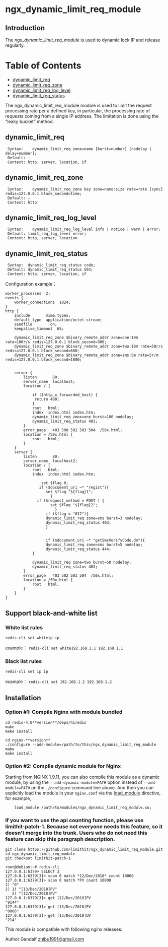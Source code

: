 ﻿# ngx_dynamic_limit_req_module

## Introduction

The *ngx_dynamic_limit_req_module* is used to dynamic lock IP and release regularly.

Table of Contents
=================
* [dynamic_limit_req](#dynamic_limit_req)
* [dynamic_limit_req_zone](#dynamic_limit_req_zone)
* [dynamic_limit_req_log_level](#dynamic_limit_req_log_level)
* [dynamic_limit_req_status](#dynamic_limit_req_status)

The ngx_dynamic_limit_req_module module  is used to limit the request processing rate per a defined key, in particular, the processing rate of requests coming from a single IP address. The limitation is done using the “leaky bucket” method.

## dynamic_limit_req
```
 Syntax:	dynamic_limit_req zone=name [burst=number] [nodelay | delay=number];
 Default: —
 Context: http, server, location, if
```
## dynamic_limit_req_zone
```
 Syntax:	dynamic_limit_req_zone key zone=name:size rate=rate [sync]  redis=127.0.0.1 block_second=time;
 Default: —
 Context: http
 ```

## dynamic_limit_req_log_level
```
 Syntax:	dynamic_limit_req_log_level info | notice | warn | error;
 Default: limit_req_log_level error;
 Context: http, server, location
```

## dynamic_limit_req_status 
```
 Syntax:  dynamic_limit_req_status code;
 Default: dynamic_limit_req_status 503;
 Context: http, server, location, if
```

     

Configuration example：


    worker_processes  2;
    events {
        worker_connections  1024;
    }
    http {
        include       mime.types;
        default_type  application/octet-stream;
        sendfile        on;
        keepalive_timeout  65;
        
        dynamic_limit_req_zone $binary_remote_addr zone=one:10m rate=100r/s redis=127.0.0.1 block_second=300;
        dynamic_limit_req_zone $binary_remote_addr zone=two:10m rate=50r/s redis=127.0.0.1 block_second=600;
        dynamic_limit_req_zone $binary_remote_addr zone=sms:5m rate=5r/m redis=127.0.0.1 block_second=1800;
        
        
        server {
            listen       80;
            server_name  localhost;
            location / {
                
                if ($http_x_forwarded_host) {
                 return 400;
                }
                root   html;
                index  index.html index.htm;
                dynamic_limit_req zone=one burst=100 nodelay;
                dynamic_limit_req_status 403;
            }
            error_page   403 500 502 503 504  /50x.html;
            location = /50x.html {
                root   html;
            }
        }
        server {
            listen       80;
            server_name  localhost2;
            location / {
                root   html;
                index  index.html index.htm; 
                
                    set $flag 0;
                   if ($document_uri ~* "regist"){
                      set $flag "${flag}1";
                        }
                  if ($request_method = POST ) {
                        set $flag "${flag}2";
                          }
                      if ($flag = "012"){
                      dynamic_limit_req zone=sms burst=3 nodelay;
                      dynamic_limit_req_status 403;
                      }

                
                      if ($document_uri ~* "getSmsVerifyCode.do"){
                      dynamic_limit_req zone=sms burst=5 nodelay;
                      dynamic_limit_req_status 444;
                }

                dynamic_limit_req zone=two burst=50 nodelay;
                dynamic_limit_req_status 403;
            }
            error_page   403 502 503 504  /50x.html;
            location = /50x.html {
                root   html;
            }
        }
    }

## Support black-and-white list

###  White list rules
 ```redis-cli set whiteip ip```
 
 example：
 ```redis-cli set white192.168.1.1 192.168.1.1```
###  Black list rules 
 ```redis-cli set ip ip ```
 
 example：
 ```redis-cli set 192.168.1.2 192.168.1.2```
 

## Installation

###  Option #1: Compile Nginx with module bundled
    cd redis-4.0**version**/deps/hiredis
    make 
    make install 
    
    cd nginx-**version**
    ./configure --add-module=/path/to/this/ngx_dynamic_limit_req_module 
    make
    make install


###  Option #2: Compile dynamic module for Nginx

Starting from NGINX 1.9.11, you can also compile this module as a dynamic module, by using the ```--add-dynamic-module=PATH``` option instead of ```--add-module=PATH``` on the ```./configure``` command line above. And then you can explicitly load the module in your ```nginx.conf``` via the [load_module](http://nginx.org/en/docs/ngx_core_module.html#load_module) directive, for example,

```nginx
    load_module /path/to/modules/ngx_dynamic_limit_req_module.so;
```

### If you want to use the api counting function, please use limithit-patch-1. Because not everyone needs this feature, so it doesn't merge into the trunk. Users who do not need this feature can skip this paragraph description.

```
git clone https://github.com/limithit/ngx_dynamic_limit_req_module.git
cd ngx_dynamic_limit_req_module
git checkout limithit-patch-1
```
```
root@debian:~# redis-cli 
127.0.0.1:6379> SELECT 3
127.0.0.1:6379[3]> scan 0 match *12/Dec/2018* count 10000 
127.0.0.1:6379[3]> scan 0 match *PV count 10000
1) "0"
2) 1) "[13/Dec/2018]PV"
   2) "[12/Dec/2018]PV"
127.0.0.1:6379[3]> get [12/Dec/2018]PV
"9144"
127.0.0.1:6379[3]> get [13/Dec/2018]PV
"8066"
127.0.0.1:6379[3]> get [13/Dec/2018]UV
"214"

```

This module is compatible with following nginx releases:

Author
Gandalf zhibu1991@gmail.com
